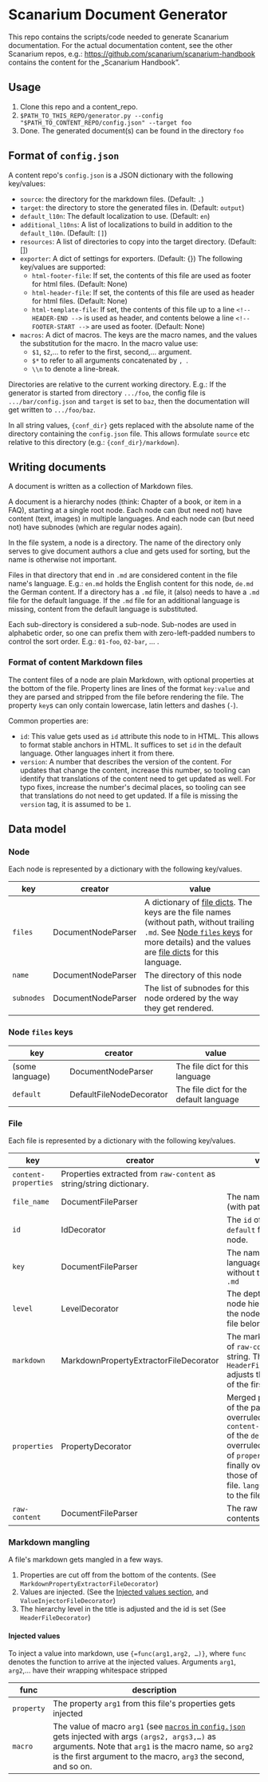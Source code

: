 # Scanarium Document Generator

This repo contains the scripts/code needed to generate Scanarium
documentation. For the actual documentation content, see the other Scanarium
repos, e.g.: https://github.com/scanarium/scanarium-handbook contains the
content for the „Scanarium Handbook”.

## Usage

1. Clone this repo and a content_repo.
1. `$PATH_TO_THIS_REPO/generator.py --config "$PATH_TO_CONTENT_REPO/config.json" --target foo`
1. Done. The generated document(s) can be found in the directory `foo`

## Format of `config.json`

A content repo's `config.json` is a JSON dictionary with the following key/values:
* `source`: the directory for the markdown files. (Default: `.`)
* `target`: the directory to store the generated files in. (Default: `output`)
* `default_l10n`: The default localization to use. (Default: `en`)
* `additional_l10ns`: A list of localizations to build in addition to the
    `default_l10n`. (Default: `[]`)
* `resources`: A list of directories to copy into the target directory.
    (Default: [])
* `exporter`: A dict of settings for exporters. (Default: {}) The following
    key/values are supported:
    * `html-footer-file`: If set, the contents of this file are used as footer
        for html files. (Default: None)
    * `html-header-file`: If set, the contents of this file are used as header
        for html files. (Default: None)
    * `html-template-file`: If set, the contents of this file up to a line
        `<!-- HEADER-END -->` is used as header, and contents belowe a line
        `<!-- FOOTER-START -->` are used as footer. (Default: None)
* `macros`: A dict of macros. The keys are the macro names, and the values the
    substitution for the macro. In the macro value use:
    * `$1`, `$2`,… to refer to the first, second,… argument.
    * `$*` to refer to all arguments concatenated by `, `.
    * `\\n` to denote a line-break.

Directories are relative to the current working directory. E.g.: If the
generator is started from directory `.../foo`, the config file is
`.../bar/config.json` and `target` is set to `baz`, then the documentation will
get written to `.../foo/baz`.

In all string values, `{conf_dir}` gets replaced with the absolute name of the
directory containing the `config.json` file. This allows formulate `source` etc
relative to this directory (e.g.: `{conf_dir}/markdown`).

## Writing documents

A document is written as a collection of Markdown files.

A document is a hierarchy nodes (think: Chapter of a book, or item in a FAQ),
starting at a single root node. Each node can (but need not) have content (text,
images) in multiple languages. And each node can (but need not) have subnodes
(which are regular nodes again).

In the file system, a node is a directory. The name of the directory only serves
to give document authors a clue and gets used for sorting, but the name is
otherwise not important.

Files in that directory that end in `.md` are considered content in the file
name's language. E.g.: `en.md` holds the English content for this node, `de.md`
the German content. If a directory has a `.md` file, it (also) needs to have a
`.md` file for the default language. If the `.md` file for an additional
language is missing, content from the default language is substituted.

Each sub-directory is considered a sub-node. Sub-nodes are used in alphabetic
order, so one can prefix them with zero-left-padded numbers to control the sort
order. E.g.: `01-foo`, `02-bar`, ... .

### Format of content Markdown files

The content files of a node are plain Markdown, with optional properties at the
bottom of the file. Property lines are lines of the format `key:value` and they
are parsed and stripped from the file before rendering the file. The property
`key`s can only contain lowercase, latin letters and dashes (`-`).

Common properties are:

* `id`: This value gets used as `id` attribute this node to in HTML. This allows
    to format stable anchors in HTML. It suffices to set `id` in the default
    language. Other languages inhert it from there.
* `version`: A number that describes the version of the content. For updates
    that change the content, increase this number, so tooling can identify that
    translations of the content need to get updated as well. For typo fixes,
    increase the number's decimal places, so tooling can see that translations
    do not need to get updated. If a file is missing the `version` tag, it is
    assumed to be `1`.

## Data model

### Node

Each node is represented by a dictionary with the following key/values.

| key | creator | value |
| --- | ---     | ---   |
| `files` | DocumentNodeParser | A dictionary of [file dicts](#file). The keys are the file names (without path, without trailing `.md`. See [Node `files` keys](#node-files-keys) for more details) and the values are [file dicts](#file) for this language.
| `name` | DocumentNodeParser | The directory of this node |
| `subnodes` | DocumentNodeParser | The list of subnodes for this node ordered by the way they get rendered.|

### Node `files` keys

| key | creator | value |
| --- | ---     | ---   |
| (some language) | DocumentNodeParser | The file dict for this language |
| `default` | DefaultFileNodeDecorator | The file dict for the default language |


### File

Each file is represented by a dictionary with the following key/values.

| key | creator | value |
| --- | ---     | ---   |
| `content-properties` | Properties extracted from `raw-content` as string/string dictionary. |
| `file_name` | DocumentFileParser | The name of the file (with path) |
| `id` | IdDecorator | The `id` of the `default` file for this node.
| `key` | DocumentFileParser | The name (i.e.: language) of the file without the trailing `.md` |
| `level` | LevelDecorator | The depth in the node hierarchy of the node that this file belongs to. |
| `markdown` | MarkdownPropertyExtractorFileDecorator | The markdown part of `raw-content` as string. The `HeaderFileDecorator` adjusts the format of the first line. |
| `properties` | PropertyDecorator | Merged properties of the parent node, overruled by the `content-properties` of the `default`, overruled by those of `properties`, and finally overruled by those of the current file. `language` is set to the file's `key` |
| `raw-content` | DocumentFileParser | The raw file contents as string |


### Markdown mangling

A file's markdown gets mangled in a few ways.

1. Properties are cut off from the bottom of the contents. (See `MarkdownPropertyExtractorFileDecorator`)
1. Values are injected. (See the [Injected values section](#injected-values), and `ValueInjectorFileDecorator`)
1. The hierarchy level in the title is adjusted and the id is set (See `HeaderFileDecorator`)

#### Injected values

To inject a value into markdown, use `{=func(arg1,arg2, …)}`, where `func`
denotes the function to arrive at the injected values. Arguments `arg1`,
`arg2`,… have their wrapping whitespace stripped

| func | description |
| ---- | ---         |
| `property` | The property `arg1` from this file's properties gets injected |
| `macro` | The value of macro `arg1` (see [`macros` in `config.json`](#format-of-configjson) gets injected with args `(args2, args3,…)` as arguments. Note that `arg1` is the macro name, so `arg2` is the first argument to the macro, `arg3` the second, and so on. |
